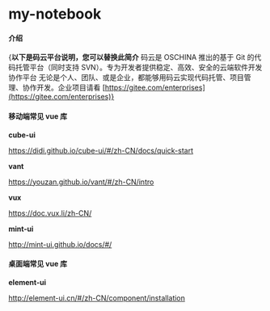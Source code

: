 # my-notebook

#### 介绍
{**以下是码云平台说明，您可以替换此简介**
码云是 OSCHINA 推出的基于 Git 的代码托管平台（同时支持 SVN）。专为开发者提供稳定、高效、安全的云端软件开发协作平台
无论是个人、团队、或是企业，都能够用码云实现代码托管、项目管理、协作开发。企业项目请看 [https://gitee.com/enterprises](https://gitee.com/enterprises)}


#### 移动端常见 vue 库

 **cube-ui** 

https://didi.github.io/cube-ui/#/zh-CN/docs/quick-start

 **vant** 

https://youzan.github.io/vant/#/zh-CN/intro

 **vux** 

https://doc.vux.li/zh-CN/

 **mint-ui** 

http://mint-ui.github.io/docs/#/

#### 桌面端常见 vue 库

 **element-ui**
 
http://element-ui.cn/#/zh-CN/component/installation